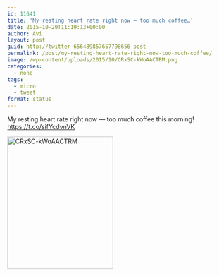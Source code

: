 ```yaml
---
id: 11641
title: 'My resting heart rate right now — too much coffee…'
date: 2015-10-20T11:19:13+00:00
author: Avi
layout: post
guid: http://twitter-656489857657798656-post
permalink: /post/my-resting-heart-rate-right-now-too-much-coffee/
image: /wp-content/uploads/2015/10/CRxSC-kWoAACTRM.png
categories:
  - none
tags:
  - micro
  - tweet
format: status
---
```

My resting heart rate right now — too much coffee this morning! https://t.co/sifYcdvnVK

<img width="240" height="300" src="http://aviflax.com/wp-content/uploads/2015/10/CRxSC-kWoAACTRM-240x300.png" class="attachment-medium" alt="CRxSC-kWoAACTRM" />